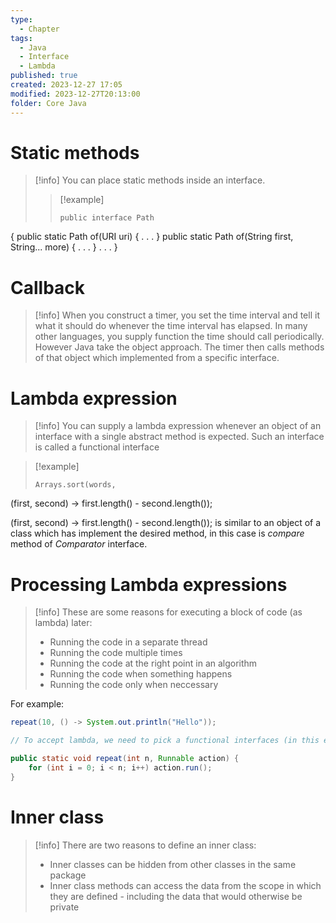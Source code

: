 ```yaml
---
type:
  - Chapter
tags:
  - Java
  - Interface
  - Lambda
published: true
created: 2023-12-27 17:05
modified: 2023-12-27T20:13:00
folder: Core Java
---
```

# Static methods

>[!info]
>You can place static methods inside an interface.
>>[!example]
>>```
>>public interface Path
{
public static Path of(URI uri) { . . . }
public static Path of(String first, String... more) { . . . }
. . .
}

# Callback


>[!info]
>When you construct a timer, you set the time interval and tell it what it should do whenever the time interval has elapsed. In many other languages, you supply function the time should call periodically. 
>However Java take the object approach. The timer then calls methods of that object which implemented from a specific interface.

# Lambda expression

>[!info]
>You can supply a lambda expression whenever an object of an interface with a single abstract method is expected. Such an interface is called a functional interface

>[!example]
>```
>Arrays.sort(words,
(first, second) -> first.length() - second.length());

(first, second) -> first.length() - second.length()); is similar to an object of a class which has implement the desired method, in this case is *compare* method of *Comparator* interface.

# Processing Lambda expressions

>[!info]
>These are some reasons for executing a block of code (as lambda) later:
>- Running the code in a separate thread
>- Running the code multiple times
>- Running the code at the right point in an algorithm
>- Running the code when something happens
>- Running the code only when neccessary


For example:
```java
repeat(10, () -> System.out.println("Hello"));

// To accept lambda, we need to pick a functional interfaces (in this example is Runnable interface):

public static void repeat(int n, Runnable action) {
	for (int i = 0; i < n; i++) action.run();
}
```

# Inner class

>[!info]
>There are two reasons to define an inner class:
>- Inner classes can be hidden from other classes in the same package
>- Inner class methods can access the data from the scope in which they are defined - including the data that would otherwise be private

